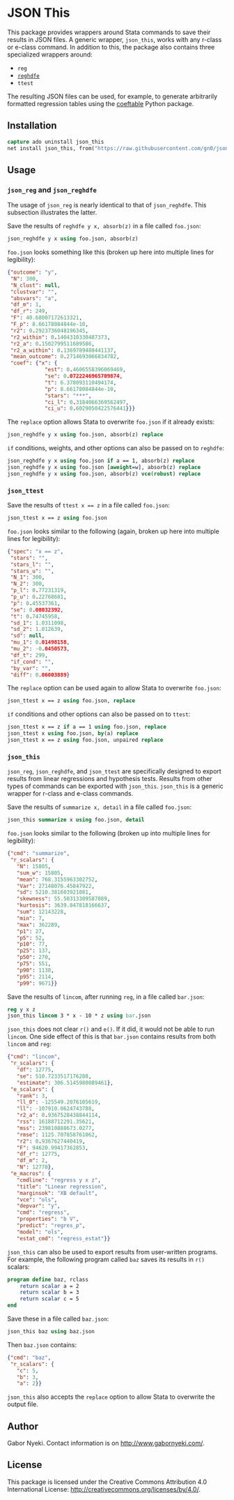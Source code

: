
# JSON This

This package provides wrappers around Stata commands to save their results in JSON files.
A generic wrapper, `json_this`, works with any r-class or e-class command.
In addition to this, the package also contains three specialized wrappers around:

- `reg`
- [`reghdfe`](http://scorreia.com/software/reghdfe/)
- `ttest`

The resulting JSON files can be used, for example, to generate arbitrarily formatted regression tables using the [coeftable](https://github.com/gn0/coeftable) Python package.

## Installation

```Stata
capture ado uninstall json_this
net install json_this, from("https://raw.githubusercontent.com/gn0/json-this/master/ado/")
```

## Usage

### `json_reg` and `json_reghdfe`

The usage of `json_reg` is nearly identical to that of `json_reghdfe`.
This subsection illustrates the latter.

Save the results of `reghdfe y x, absorb(z)` in a file called `foo.json`:

```Stata
json_reghdfe y x using foo.json, absorb(z)
```

`foo.json` looks something like this (broken up here into multiple lines for legibility):

```JSON
{"outcome": "y",
 "N": 300,
 "N_clust": null,
 "clustvar": "",
 "absvars": "a",
 "df_m": 1,
 "df_r": 249,
 "F": 40.68007172613321,
 "F_p": 8.66178084844e-10,
 "r2": 0.2923736048196345,
 "r2_within": 0.1404310330487373,
 "r2_a": 0.1502799511689586,
 "r2_a_within": 0.1369789488441137,
 "mean_outcome": 0.2714693066834782,
 "coef": {"x": {
            "est": 0.4606558396069469,
            "se": 0.0722246965709874,
            "t": 6.378093110494174,
            "p": 8.66178084844e-10,
            "stars": "***",
            "ci_l": 0.3184066369562497,
            "ci_u": 0.6029050422576441}}}
```

The `replace` option allows Stata to overwrite `foo.json` if it already exists:

```Stata
json_reghdfe y x using foo.json, absorb(z) replace
```

`if` conditions, weights, and other options can also be passed on to `reghdfe`:

```Stata
json_reghdfe y x using foo.json if a == 1, absorb(z) replace
json_reghdfe y x using foo.json [aweight=w], absorb(z) replace
json_reghdfe y x using foo.json, absorb(z) vce(robust) replace
```

### `json_ttest`

Save the results of `ttest x == z` in a file called `foo.json`:

```Stata
json_ttest x == z using foo.json
```

`foo.json` looks similar to the following (again, broken up here into multiple lines for legibility):

```JSON
{"spec": "x == z",
 "stars": "",
 "stars_l": "",
 "stars_u": "",
 "N_1": 300,
 "N_2": 300,
 "p_l": 0.77231319,
 "p_u": 0.22768681,
 "p": 0.45537361,
 "se": 0.08032392,
 "t": 0.74745958,
 "sd_1": 1.0311098,
 "sd_2": 1.012639,
 "sd": null,
 "mu_1": 0.01498158,
 "mu_2": -0.0450573,
 "df_t": 299,
 "if_cond": "",
 "by_var": "",
 "diff": 0.06003889}
```

The `replace` option can be used again to allow Stata to overwrite `foo.json`:

```Stata
json_ttest x == z using foo.json, replace
```

`if` conditions and other options can also be passed on to `ttest`:

```Stata
json_ttest x == z if a == 1 using foo.json, replace
json_ttest x using foo.json, by(a) replace
json_ttest x == z using foo.json, unpaired replace
```

### `json_this`

`json_reg`, `json_reghdfe`, and `json_ttest` are specifically designed to export results from linear regressions and hypothesis tests.
Results from other types of commands can be exported with `json_this`.
`json_this` is a generic wrapper for r-class and e-class commands.

Save the results of `summarize x, detail` in a file called `foo.json`:

```Stata
json_this summarize x using foo.json, detail
```

`foo.json` looks similar to the following (broken up into multiple lines for legibility):

```JSON
{"cmd": "summarize",
 "r_scalars": {
   "N": 15805,
   "sum_w": 15805,
   "mean": 768.3155963302752,
   "Var": 27148076.45847922,
   "sd": 5210.381603921081,
   "skewness": 55.50313309587089,
   "kurtosis": 3639.847818166637,
   "sum": 12143228,
   "min": 7,
   "max": 362289,
   "p1": 27,
   "p5": 52,
   "p10": 77,
   "p25": 137,
   "p50": 270,
   "p75": 551,
   "p90": 1138,
   "p95": 2114,
   "p99": 9671}}
```

Save the results of `lincom`, after running `reg`, in a file called `bar.json`:

```Stata
reg y x z
json_this lincom 3 * x - 10 * z using bar.json
```

`json_this` does not clear `r()` and `e()`.
If it did, it would not be able to run `lincom`.
One side effect of this is that `bar.json` contains results from both `lincom` and `reg`:

```JSON
{"cmd": "lincom",
 "r_scalars": {
   "df": 12775,
   "se": 510.7233517176288,
   "estimate": 306.5145980089461},
 "e_scalars": {
   "rank": 3,
   "ll_0": -125549.2076105619,
   "ll": -107910.0624743788,
   "r2_a": 0.9367528438844114,
   "rss": 16188712291.35621,
   "mss": 239810888673.0277,
   "rmse": 1125.707858761062,
   "r2": 0.9367627440419,
   "F": 94620.99417362853,
   "df_r": 12775,
   "df_m": 2,
   "N": 12778},
 "e_macros": {
   "cmdline": "regress y x z",
   "title": "Linear regression",
   "marginsok": "XB default",
   "vce": "ols",
   "depvar": "y",
   "cmd": "regress",
   "properties": "b V",
   "predict": "regres_p",
   "model": "ols",
   "estat_cmd": "regress_estat"}}
```

`json_this` can also be used to export results from user-written programs.
For example, the following program called `baz` saves its results in `r()` scalars:

```Stata
program define baz, rclass
    return scalar a = 2
    return scalar b = 3
    return scalar c = 5
end
```

Save these in a file called `baz.json`:

```Stata
json_this baz using baz.json
```

Then `baz.json` contains:

```JSON
{"cmd": "baz",
 "r_scalars": {
   "c": 5,
   "b": 3,
   "a": 2}}
```

`json_this` also accepts the `replace` option to allow Stata to overwrite the output file.

## Author

Gabor Nyeki.  Contact information is on http://www.gabornyeki.com/.

## License

This package is licensed under the Creative Commons Attribution 4.0 International License: http://creativecommons.org/licenses/by/4.0/.

